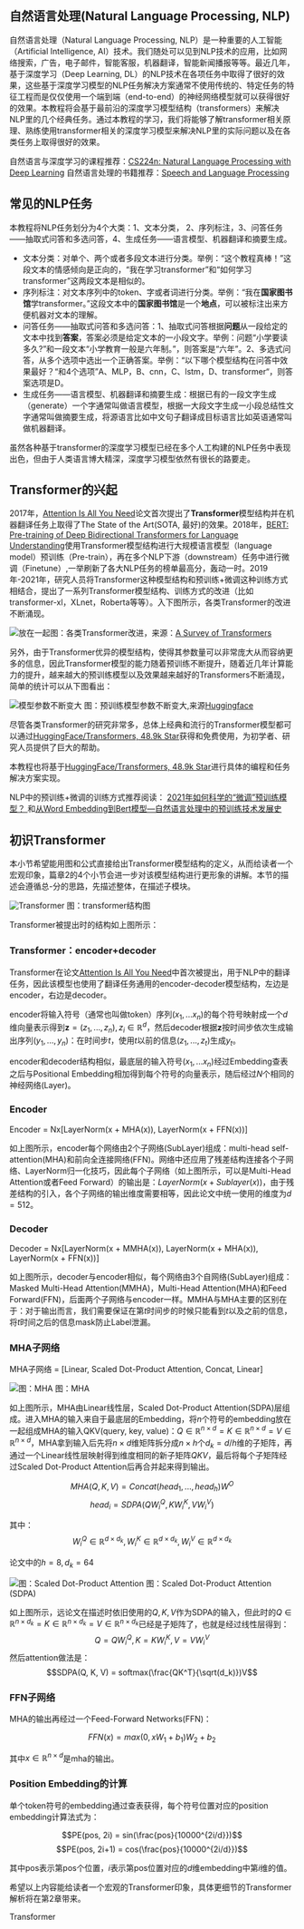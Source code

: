 ## 自然语言处理(Natural Language Processing, NLP)
自然语言处理（Natural Language Processing, NLP）是一种重要的人工智能（Artificial Intelligence, AI）技术。我们随处可以见到NLP技术的应用，比如网络搜索，广告，电子邮件，智能客服，机器翻译，智能新闻播报等等。最近几年，基于深度学习（Deep Learning, DL）的NLP技术在各项任务中取得了很好的效果，这些基于深度学习模型的NLP任务解决方案通常不使用传统的、特定任务的特征工程而是仅仅使用一个端到端（end-to-end）的神经网络模型就可以获得很好的效果。本教程将会基于最前沿的深度学习模型结构（transformers）来解决NLP里的几个经典任务。通过本教程的学习，我们将能够了解transformer相关原理、熟练使用transformer相关的深度学习模型来解决NLP里的实际问题以及在各类任务上取得很好的效果。

自然语言与深度学习的课程推荐：[CS224n: Natural Language Processing with Deep Learning](http://web.stanford.edu/class/cs224n/)
自然语言处理的书籍推荐：[Speech and Language Processing](https://web.stanford.edu/~jurafsky/slp3/)

## 常见的NLP任务
本教程将NLP任务划分为4个大类：1、文本分类， 2、序列标注，3、问答任务——抽取式问答和多选问答，4、生成任务——语言模型、机器翻译和摘要生成。

* 文本分类：对单个、两个或者多段文本进行分类。举例：“这个教程真棒！”这段文本的情感倾向是正向的，“我在学习transformer”和“如何学习transformer”这两段文本是相似的。
* 序列标注：对文本序列中的token、字或者词进行分类。举例：“我在**国家图书馆**学transformer。”这段文本中的**国家图书馆**是一个**地点**，可以被标注出来方便机器对文本的理解。
* 问答任务——抽取式问答和多选问答：1、抽取式问答根据**问题**从一段给定的文本中找到**答案**，答案必须是给定文本的一小段文字。举例：问题“小学要读多久?”和一段文本“小学教育一般是六年制。”，则答案是“六年”。2、多选式问答，从多个选项中选出一个正确答案。举例：“以下哪个模型结构在问答中效果最好？“和4个选项”A、MLP，B、cnn，C、lstm，D、transformer“，则答案选项是D。
* 生成任务——语言模型、机器翻译和摘要生成：根据已有的一段文字生成（generate）一个字通常叫做语言模型，根据一大段文字生成一小段总结性文字通常叫做摘要生成，将源语言比如中文句子翻译成目标语言比如英语通常叫做机器翻译。

虽然各种基于transformer的深度学习模型已经在多个人工构建的NLP任务中表现出色，但由于人类语言博大精深，深度学习模型依然有很长的路要走。

## Transformer的兴起

2017年，[Attention Is All You Need](https://arxiv.org/pdf/1706.03762.pdf)论文首次提出了**Transformer**模型结构并在机器翻译任务上取得了The State of the Art(SOTA, 最好)的效果。2018年，[BERT: Pre-training of Deep Bidirectional Transformers for
Language Understanding](https://arxiv.org/pdf/1810.04805.pdf)使用Transformer模型结构进行大规模语言模型（language model）预训练（Pre-train），再在多个NLP下游（downstream）任务中进行微调（Finetune）,一举刷新了各大NLP任务的榜单最高分，轰动一时。2019年-2021年，研究人员将Transformer这种模型结构和预训练+微调这种训练方式相结合，提出了一系列Transformer模型结构、训练方式的改进（比如transformer-xl，XLnet，Roberta等等）。入下图所示，各类Transformer的改进不断涌现。

![放在一起](./pictures/1-x-formers.png)图：各类Transformer改进，来源：[A Survey of Transformers](https://arxiv.org/pdf/2106.04554.pdf)

另外，由于Transformer优异的模型结构，使得其参数量可以非常庞大从而容纳更多的信息，因此Transformer模型的能力随着预训练不断提升，随着近几年计算能力的提升，越来越大的预训练模型以及效果越来越好的Transformers不断涌现，简单的统计可以从下图看出：

![模型参数不断变大](./pictures/2-model_parameters.png) 图：预训练模型参数不断变大,来源[Huggingface](https://huggingface.co/course/chapter1/4?fw=pt)


尽管各类Transformer的研究非常多，总体上经典和流行的Transformer模型都可以通过[HuggingFace/Transformers, 48.9k Star](https://github.com/huggingface/transformers)获得和免费使用，为初学者、研究人员提供了巨大的帮助。

本教程也将基于[HuggingFace/Transformers, 48.9k Star](https://github.com/huggingface/transformers)进行具体的编程和任务解决方案实现。

NLP中的预训练+微调的训练方式推荐阅读：
[2021年如何科学的“微调”预训练模型？
](https://zhuanlan.zhihu.com/p/363802308)和[从Word Embedding到Bert模型—自然语言处理中的预训练技术发展史](https://zhuanlan.zhihu.com/p/49271699)

## 初识Transformer
本小节希望能用图和公式直接给出Transformer模型结构的定义，从而给读者一个宏观印象，篇章2的4个小节会进一步对该模型结构进行更形象的讲解。本节的描述会遵循总-分的思路，先描述整体，在描述子模块。

![Transformer](./pictures/0-1-transformer-arc.png) 图：transformer结构图

Transformer被提出时的结构如上图所示：

### Transformer：encoder+decoder
Transformer在论文[Attention Is All You Need](https://arxiv.org/pdf/1706.03762.pdf)中首次被提出，用于NLP中的翻译任务，因此该模型也使用了翻译任务通用的encoder-decoder模型结构，左边是encoder，右边是decoder。

encoder将输入符号（通常也叫做token）序列$(x_1,...x_n)$的每个符号映射成一个$d$维向量表示得到$\mathbf{z} = (z_1, ..., z_n), z_i \in \mathbb{R}^d$，然后decoder根据$\mathbf{z}$按时间步依次生成输出序列$(y_1,...,y_n)$：在时间步$t$，使用$t$以前的信息$(z_1,...,z_t)$生成$y_t$。

encoder和decoder结构相似，最底层的输入符号$(x_1,...x_n)$经过Embedding查表之后与Positional Embedding相加得到每个符号的向量表示，随后经过$N$个相同的神经网络(Layer)。

### Encoder
Encoder = Nx[LayerNorm(x + MHA(x)), LayerNorm(x + FFN(x))]

如上图所示，encoder每个网络由2个子网络(SubLayer)组成：multi-head self-attention(MHA)和前向全连接网络(FFN)。网络中还应用了残差结构连接各个子网络、LayerNorm归一化技巧，因此每个子网络（如上图所示，可以是Multi-Head Attention或者Feed Forward）的输出是：$LayerNorm(x + Sublayer(x))$，由于残差结构的引入，各个子网络的输出维度需要相等，因此论文中统一使用的维度为$d=512$。

### Decoder

Decoder = Nx[LayerNorm(x + MMHA(x)), LayerNorm(x + MHA(x)), LayerNorm(x + FFN(x))]

如上图所示，decoder与encoder相似，每个网络由3个自网络(SubLayer)组成：Masked Multi-Head Attention(MMHA)，Multi-Head Attention(MHA)和Feed Forward(FFN)，后面两个子网络与encoder一样。MMHA与MHA主要的区别在于：对于输出而言，我们需要保证在第$t$时间步的时候只能看到$t$以及之前的信息，将$t$时间之后的信息mask防止Label泄漏。

### MHA子网络

MHA子网络 = [Linear, Scaled Dot-Product Attention, Concat, Linear]

![图：MHA](./pictures/0-2-MHA.png) 图：MHA

如上图所示，MHA由Linear线性层，Scaled Dot-Product Attention(SDPA)层组成。进入MHA的输入来自于最底层的Embedding，将$n$个符号的embedding放在一起组成MHA的输入QKV(query, key, value)：$Q \in \mathbb{R}^{n \times d} = K \in \mathbb{R}^{n \times d} = V \in \mathbb{R}^{n \times d}$，MHA拿到输入后先将$n \times d$维矩阵拆分成$n \times h$个$d_k = d/h$维的子矩阵，再通过一个Linear线性层映射得到维度相同的新子矩阵$QKV$，最后将每个子矩阵经过Scaled Dot-Product Attention后再合并起来得到输出。

$$MHA(Q, K, V) = Concat(head_1, ..., head_h)W^O$$
$$head_i = SDPA(QW_i^Q, KW_i^K, VW_i^V)$$

其中：
$$W_i^Q \in \mathbb{R}^{d \times d_k}, W_i^K \in \mathbb{R}^{d \times d_k}, W_i^V \in \mathbb{R}^{d \times d_k}$$

论文中的$h=8, d_k=64$

![图：Scaled Dot-Product Attention](./pictures/0-3-sdpa.png) 图：Scaled Dot-Product Attention (SDPA)

如上图所示，远论文在描述时依旧使用的$Q, K, V$作为SDPA的输入，但此时的$Q \in \mathbb{R}^{n \times d_k} = K \in \mathbb{R}^{n \times d_k} = V \in \mathbb{R}^{n \times d_k}$已经是子矩阵了，也就是经过线性层得到：
$$Q = QW_i^Q, K = KW_i^K, V = VW_i^V$$
然后attention做法是：
$$SDPA(Q, K, V) = softmax(\frac{QK^T}{\sqrt(d_k)})V$$

### FFN子网络
MHA的输出再经过一个Feed-Forward Networks(FFN)：

$$FFN(x) = max(0, xW_1 + b_1) W_2 + b_2$$

其中$x \in \mathbb{R}^{n \times d}$是mha的输出。

### Position Embedding的计算
单个token符号的embedding通过查表获得，每个符号位置对应的position embedding计算法式为：

$$PE(pos, 2i) = sin(\frac{pos}{10000^{2i/d}})$$
$$PE(pos, 2i+1) = cos(\frac{pos}{10000^{2i/d}})$$

其中pos表示第pos个位置，$i$表示第pos位置对应的$d$维embedding中第$i$维的值。

希望以上内容能给读者一个宏观的Transformer印象，具体更细节的Transformer解析将在第2章带来。

Transformer














